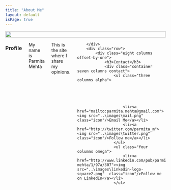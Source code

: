 ```yaml
---
title: "About Me"
layout: default
isPage: true
---
```

<div class="container" id="about">
        <div class="seven columns">
            <img src="../images/me.jpg" style="width: 100%;"/>
        </div>
        <div class="eight columns offset-by-one">
            <h3>Profile</h3>
            <p>My name is Parmita Mehta</p>
            <p>This is the site where I share my opinions.</p>
    
        </div>
        <div class="row">
            <div class="eight columns offset-by-one">
                <h3>Contact</h3>
                <div class="container seven columns contact">
                    <ul class="three columns alpha">
		
          
     


                        <li><a href="mailto:parmita.mehta@gmail.com"><img src="..\images\mail.png"  class="icon"/>Email Me</a></li>
                        <li><a href="http://twitter.com/parmita_m"><img src="..\images\twitter.png"  class="icon"/>Follow me</a></li>
                    </ul>
                    <ul class="four columns omega">
                        <li><a href="http://www.linkedin.com/pub/parmita-mehta/1/97a/307"><img src="..\images\linkedin-logo-square2.png"  class="icon"/>Follow me on LinkedIn</a></li>
                    </ul>
            
